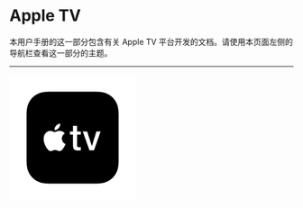 # Apple TV

本用户手册的这一部分包含有关 Apple TV 平台开发的文档。请使用本页面左侧的导航栏查看这一部分的主题。

---

![](../uploads/Main/AppleTVLogo.png) 
